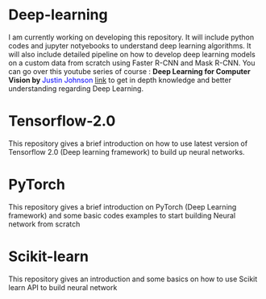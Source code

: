 # Deep-learning
I am currently working on developing this repository. It will include python codes and jupyter notyebooks to understand deep learning algorithms. It will also include detailed pipeline on how to develop deep learning models on a custom data from scratch using Faster R-CNN and Mask R-CNN. 
You can go over this youtube series of course : <b>Deep Learning for Computer Vision by </b> <Font color = "Blue">Justin Johnson </Font> [link](https://www.youtube.com/playlist?list=PL5-TkQAfAZFbzxjBHtzdVCWE0Zbhomg7r) to get in depth knowledge and better understanding regarding Deep Learning.

# Tensorflow-2.0
This repository gives a brief introduction on how to use latest version of Tensorflow 2.0 (Deep learning framework) to build up neural networks.

# PyTorch
This repository gives a brief introduction on PyTorch (Deep Learning framework) and some basic codes examples to start building Neural network from scratch

# Scikit-learn
This repository gives an introduction and some basics on how to use Scikit learn API to build neural network
